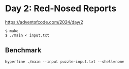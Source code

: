 # Day 2: Red-Nosed Reports

<https://adventofcode.com/2024/day/2>

```shell
$ make
$ ./main < input.txt
```

## Benchmark

```shell
hyperfine ./main --input puzzle-input.txt --shell=none
```
